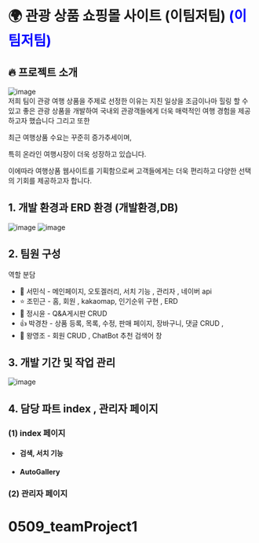 
 # 🌍 관광 상품 쇼핑몰 사이트 (이팀저팀) <span style="color:blue"> (이팀저팀) </span>

## 🔥 프로젝트 소개 

![image](https://github.com/minsik4120/First_TeamProject-ShoppingMall_Minsik-/assets/154856679/c34d08fb-aa68-40cd-be5f-58a276115409)  <br/>
저희 팀이 관광 여행 상품을 주제로 선정한 이유는 지친 일상을 조금이나마 힐링 할 수 있고
좋은 관광 상품을 개발하여 국내외 관광객들에게 더욱 매력적인 여행 경험을 제공하고자 했습니다 그리고 또한 

최근 여행상품 수요는 꾸준히 증가추세이며,

특히 온라인 여행시장이 더욱 성장하고 있습니다. 

이에따라 여행상품 웹사이트를 기획함으로써 고객들에게는 더욱 편리하고 다양한 선택의 기회를 제공하고자 합니다.






## 1. 개발 환경과 ERD 환경 (개발환경,DB)
![image](https://github.com/minsik4120/First_TeamProject-ShoppingMall_Minsik-/assets/154856679/b6abc7a1-e013-417d-bc7b-11eb1e62d9d7)
![image](https://github.com/minsik4120/First_TeamProject-ShoppingMall_Minsik-/assets/154856679/18364c05-59ea-435d-a2d7-c7264a24ff16)









## 2. 팀원 구성
  역할 분담  <br/>
   * 🐬 서민식 - 메인페이지, 오토겔러리, 서치 기능 , 관리자 , 네이버 api   <br/>
   * ⭐ 조민근 - 홈, 회원 , kakaomap, 인기순위 구현 , ERD   <br/>
   * 🌝 정시윤 - Q&A게시판 CRUD   <br/>
   * 👍 박경찬 - 상품 등록, 목록, 수정, 판매 페이지, 장바구니, 댓글 CRUD ,   <br/>
   * 🙎 왕영조 - 회원 CRUD , ChatBot 추천 검색어 창 <br/>



## 3. 개발 기간 및 작업 관리
![image](https://github.com/minsik4120/First_TeamProject-ShoppingMall_Minsik-/assets/154856679/e7936983-8303-4d5b-8807-97ab70ffb627)




## 4. 담당 파트 index , 관리자 페이지  <br/>

  ### (1) index 페이지   <br/>
  * ####  검색, 서치 기능  <br/>
  * ####  AutoGallery   <br/>
   
  ### (2) 관리자 페이지 
   
  
   




# 0509_teamProject1
